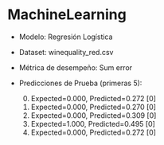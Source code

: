 # MachineLearning
 
* Modelo: Regresión Logística
* Dataset: winequality_red.csv
* Métrica de desempeño:
    Sum error
* Predicciones de Prueba (primeras 5):

    0. Expected=0.000, Predicted=0.272 [0]
    1. Expected=0.000, Predicted=0.270 [0]
    2. Expected=0.000, Predicted=0.309 [0]
    3. Expected=1.000, Predicted=0.495 [0]
    4. Expected=0.000, Predicted=0.272 [0]